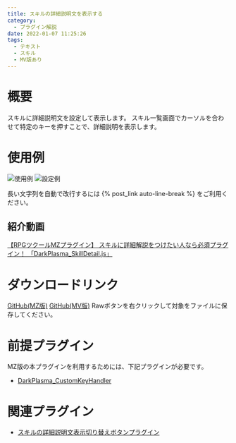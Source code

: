 ```yaml
---
title: スキルの詳細説明文を表示する
category:
  - プラグイン解説
date: 2022-01-07 11:25:26
tags:
  - テキスト
  - スキル
  - MV版あり
---
```


# 概要

スキルに詳細説明文を設定して表示します。
スキル一覧画面でカーソルを合わせて特定のキーを押すことで、詳細説明を表示します。

# 使用例

![使用例](skill-detail.png "使用例")
![設定例](skill-detail-setting.png "設定例")

長い文字列を自動で改行するには {% post_link auto-line-break %} をご利用ください。

## 紹介動画

[【RPGツクールMZプラグイン】 スキルに詳細解説をつけたい人なら必須プラグイン！ 「DarkPlasma_SkillDetail.js」](https://youtube.com/shorts/katnCYZdVOY?feature=share)

# ダウンロードリンク

[GitHub(MZ版)](https://github.com/elleonard/DarkPlasma-MZ-Plugins/blob/release/DarkPlasma_SkillDetail.js)
[GitHub(MV版)](https://github.com/elleonard/DarkPlasma-MV-Plugins/blob/release/DarkPlasma_SkillDetail.js)
Rawボタンを右クリックして対象をファイルに保存してください。

# 前提プラグイン

MZ版の本プラグインを利用するためには、下記プラグインが必要です。
- [DarkPlasma_CustomKeyHandler](https://github.com/elleonard/DarkPlasma-MZ-Plugins/blob/release/DarkPlasma_CustomKeyHandler.js)

# 関連プラグイン

- [スキルの詳細説明文表示切り替えボタンプラグイン](https://github.com/elleonard/DarkPlasma-MZ-Plugins/blob/release/DarkPlasma_SkillDetailButton.js)
